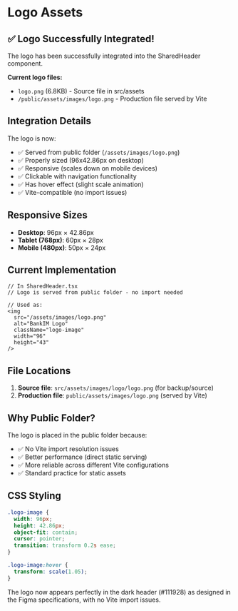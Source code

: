 # Logo Assets

## ✅ Logo Successfully Integrated!

The logo has been successfully integrated into the SharedHeader component.

**Current logo files:** 
- `logo.png` (6.8KB) - Source file in src/assets
- `/public/assets/images/logo.png` - Production file served by Vite

## Integration Details

The logo is now:
- ✅ Served from public folder (`/assets/images/logo.png`)
- ✅ Properly sized (96x42.86px on desktop)
- ✅ Responsive (scales down on mobile devices)
- ✅ Clickable with navigation functionality
- ✅ Has hover effect (slight scale animation)
- ✅ Vite-compatible (no import issues)

## Responsive Sizes

- **Desktop**: 96px × 42.86px
- **Tablet (768px)**: 60px × 28px  
- **Mobile (480px)**: 50px × 24px

## Current Implementation

```tsx
// In SharedHeader.tsx
// Logo is served from public folder - no import needed

// Used as:
<img 
  src="/assets/images/logo.png" 
  alt="BankIM Logo" 
  className="logo-image"
  width="96"
  height="43"
/>
```

## File Locations

1. **Source file**: `src/assets/images/logo/logo.png` (for backup/source)
2. **Production file**: `public/assets/images/logo.png` (served by Vite)

## Why Public Folder?

The logo is placed in the public folder because:
- ✅ No Vite import resolution issues
- ✅ Better performance (direct static serving)
- ✅ More reliable across different Vite configurations
- ✅ Standard practice for static assets

## CSS Styling

```css
.logo-image {
  width: 96px;
  height: 42.86px;
  object-fit: contain;
  cursor: pointer;
  transition: transform 0.2s ease;
}

.logo-image:hover {
  transform: scale(1.05);
}
```

The logo now appears perfectly in the dark header (#111928) as designed in the Figma specifications, with no Vite import issues. 